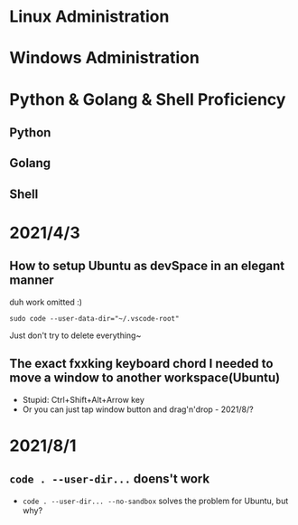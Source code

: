 # Linux Administration

# Windows Administration

# Python & Golang & Shell Proficiency
## Python
## Golang
## Shell

# 2021/4/3
## How to setup Ubuntu as devSpace in an elegant manner
duh work omitted :)
```
sudo code --user-data-dir="~/.vscode-root"
```
Just don't try to delete everything~

## The exact fxxking keyboard chord I needed to move a window to another workspace(Ubuntu)
- Stupid: Ctrl+Shift+Alt+Arrow key
- Or you can just tap window button and drag'n'drop  - 2021/8/?
# 2021/8/1
## `code . --user-dir...` doens't work
- `code . --user-dir... --no-sandbox` solves the problem for Ubuntu, but why? 
